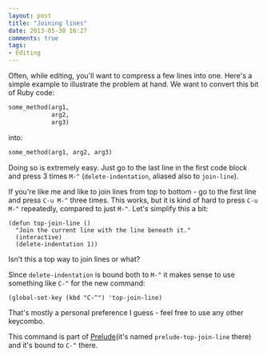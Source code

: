 ```yaml
---
layout: post
title: "Joining lines"
date: 2013-05-30 16:27
comments: true
tags:
- Editing
---
```


Often, while editing, you'll want to compress a few lines into
one. Here's a simple example to illustrate the problem at hand. We
want to convert this bit of Ruby code:

``` ruby
some_method(arg1,
            arg2,
            arg3)
```

into:

``` ruby
some_method(arg1, arg2, arg3)
```

Doing so is extremely easy. Just go to the last line in the first code
block and press 3 times `M-^` (`delete-indentation`, aliased
also to `join-line`).

If you're like me and like to join lines from top to bottom - go to
the first line and press `C-u M-^` three times. This works, but it is
kind of hard to press `C-u M-^` repeatedly, compared to just
`M-^`. Let's simplify this a bit:

``` elisp
(defun top-join-line ()
  "Join the current line with the line beneath it."
  (interactive)
  (delete-indentation 1))
```

Isn't this a top way to join lines or what?

Since `delete-indentation` is bound both to `M-^` it makes
sense to use something like `C-^` for the new command:

``` elisp
(global-set-key (kbd "C-^") 'top-join-line)
```

That's mostly a personal preference I guess - feel free to use any other keycombo.

This command is part of
[Prelude](https://github.com/bbatsov/prelude)(it's named
`prelude-top-join-line` there) and it's bound to `C-^` there.
